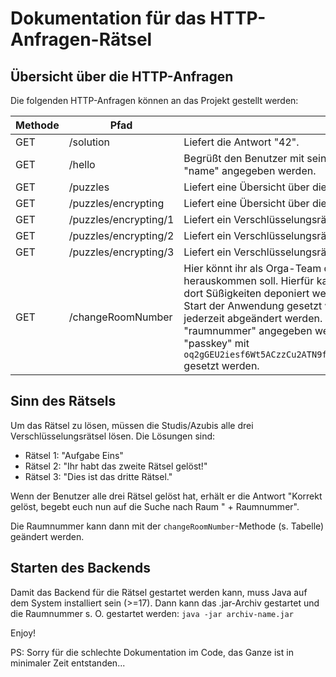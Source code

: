 # Dokumentation für das HTTP-Anfragen-Rätsel

## Übersicht über die HTTP-Anfragen

Die folgenden HTTP-Anfragen können an das Projekt gestellt werden:

| Methode | Pfad | Beschreibung                                                                                                                                                                                                                                                                                                                                                                                                                                                                                                         |
|---|---|----------------------------------------------------------------------------------------------------------------------------------------------------------------------------------------------------------------------------------------------------------------------------------------------------------------------------------------------------------------------------------------------------------------------------------------------------------------------------------------------------------------------|
| GET | /solution | Liefert die Antwort "42".                                                                                                                                                                                                                                                                                                                                                                                                                                                                                            |
| GET | /hello | Begrüßt den Benutzer mit seinem Namen. Der Name kann als Parameter "name" angegeben werden.                                                                                                                                                                                                                                                                                                                                                                                                                          |
| GET | /puzzles | Liefert eine Übersicht über die verfügbaren Rätsel.                                                                                                                                                                                                                                                                                                                                                                                                                                                                  |
| GET | /puzzles/encrypting | Liefert eine Übersicht über die verfügbaren Verschlüsselungsrätsel.                                                                                                                                                                                                                                                                                                                                                                                                                                                  |
| GET | /puzzles/encrypting/1 | Liefert ein Verschlüsselungsrätsel mit einer Caesarverschiebung von 3.                                                                                                                                                                                                                                                                                                                                                                                                                                               |
| GET | /puzzles/encrypting/2 | Liefert ein Verschlüsselungsrätsel mit einer Caesarverschiebung von -4.                                                                                                                                                                                                                                                                                                                                                                                                                                              |
| GET | /puzzles/encrypting/3 | Liefert ein Verschlüsselungsrätsel mit einer Caesarverschiebung von 16.                                                                                                                                                                                                                                                                                                                                                                                                                                              |
| GET | /changeRoomNumber | Hier könnt ihr als Orga-Team die Raumnummer ändern, die als Lösung herauskommen soll. Hierfür kann z.B. ein Besprechungsraum gebucht und dort Süßigkeiten deponiert werden. Die Raumnummer muss bei jedem Start der Anwendung gesetzt werden und kann im laufenden Betrieb jederzeit abgeändert werden. Dafür muss die Raumnummer als Parameter "raumnummer" angegeben werden. Das Passwort muss als Parameter "passkey" mit `oq2gGEU2iesf6Wt5ACzzCu2ATN9fBmMbrGvQtn2oMy8dZLg8ag7xgzmw7LERrwvwShKRD` gesetzt werden. |

## Sinn des Rätsels

Um das Rätsel zu lösen, müssen die Studis/Azubis alle drei Verschlüsselungsrätsel lösen. Die Lösungen sind:

* Rätsel 1: "Aufgabe Eins"
* Rätsel 2: "Ihr habt das zweite Rätsel gelöst!"
* Rätsel 3: "Dies ist das dritte Rätsel."

Wenn der Benutzer alle drei Rätsel gelöst hat, erhält er die Antwort "Korrekt gelöst, begebt euch nun auf die Suche nach Raum " + Raumnummer".

Die Raumnummer kann dann mit der `changeRoomNumber`-Methode (s. Tabelle) geändert werden.

## Starten des Backends

Damit das Backend für die Rätsel gestartet werden kann, muss Java auf dem System installiert sein (>=17). Dann kann das .jar-Archiv gestartet und die Raumnummer s. O. gestartet werden: `java -jar archiv-name.jar`

Enjoy!

PS: Sorry für die schlechte Dokumentation im Code, das Ganze ist in minimaler Zeit entstanden...
